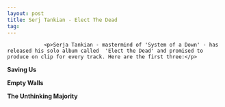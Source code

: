 ```yaml
---
layout: post
title: Serj Tankian - Elect The Dead
tag: 
---
```



                <p>Serja Tankian - mastermind of 'System of a Down' - has released his solo album called  'Elect the Dead' and promised to produce on clip for every track. Here are the first three:</p>
<p><strong>Saving Us</strong></p>
<div style="text-align:center"><object type="application/x-shockwave-flash" style="width:425px; height:350px" data="http://www.youtube.com/v/knZoQrkK0iM"><param name="movie" value="http://www.youtube.com/v/knZoQrkK0iM"></param></object></div>
<p><strong>Empty Walls</strong></p>
<div style="text-align:center"><object type="application/x-shockwave-flash" style="width:425px; height:350px" data="http://www.youtube.com/v/BZSKvSz1roQ"><param name="movie" value="http://www.youtube.com/v/BZSKvSz1roQ"></param></object></div>
<p><strong>The Unthinking Majority</strong></p>
<div style="text-align:center"><object type="application/x-shockwave-flash" style="width:425px; height:350px" data="http://www.youtube.com/v/SEV_1xD8msk"><param name="movie" value="http://www.youtube.com/v/SEV_1xD8msk"></param></object></div>
            
